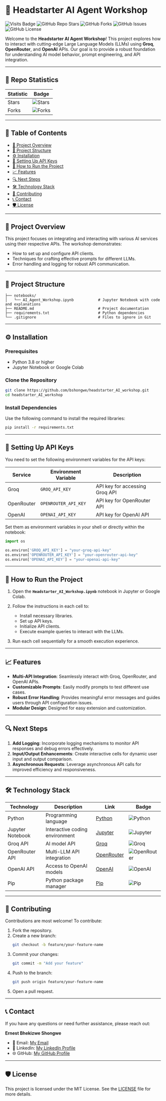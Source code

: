 # 🧠 Headstarter AI Agent Workshop

![Visits Badge](https://badges.pufler.dev/visits/bshongwe/headstarter_AI_workshop)
![GitHub Repo Stars](https://img.shields.io/github/stars/bshongwe/headstarter_AI_workshop)
![GitHub Forks](https://img.shields.io/github/forks/bshongwe/headstarter_AI_workshop)
![GitHub Issues](https://img.shields.io/github/issues/bshongwe/headstarter_AI_workshop)
![GitHub License](https://img.shields.io/github/license/bshongwe/headstarter_AI_workshop)

Welcome to the **Headstarter AI Agent Workshop**! This project explores how to interact with cutting-edge Large Language Models (LLMs) using **Groq**, **OpenRouter**, and **OpenAI** APIs. Our goal is to provide a robust foundation for understanding AI model behavior, prompt engineering, and API integration.

---

## 🚀 Repo Statistics

| **Statistic** | **Badge**                                                                 |
|---------------|---------------------------------------------------------------------------|
| Stars         | ![Stars](https://img.shields.io/github/stars/bshongwe/headstarter_AI_workshop?style=social) |
| Forks         | ![Forks](https://img.shields.io/github/forks/bshongwe/headstarter_AI_workshop?style=social) |

---

## 📌 Table of Contents

- [🚀 Project Overview](#-project-overview)  
- [📂 Project Structure](#-project-structure)  
- [⚙️ Installation](#%EF%B8%8F-installation)  
- [🔐 Setting Up API Keys](#-setting-up-api-keys)  
- [🧪 How to Run the Project](#-how-to-run-the-project)  
- [📈 Features](#-features)  
- [🔍 Next Steps](#-next-steps)  
- [🛠️ Technology Stack](#️-technology-stack)  
- [🤝 Contributing](#-contributing)  
- [📞 Contact](#-contact)  
- [🛡️ License](#%EF%B8%8F-license)

---

## 🚀 Project Overview

This project focuses on integrating and interacting with various AI services using their respective APIs. The workshop demonstrates:

- How to set up and configure API clients.
- Techniques for crafting effective prompts for different LLMs.
- Error handling and logging for robust API communication.

---

## 📂 Project Structure

```plaintext
├── notebooks/
│   └── AI_Agent_Workshop.ipynb           # Jupyter Notebook with code and explanations
├── README.md                             # Project documentation
├── requirements.txt                      # Python dependencies
└── .gitignore                            # Files to ignore in Git
```

---

## ⚙️ Installation

### Prerequisites

- Python 3.8 or higher
- Jupyter Notebook or Google Colab

### Clone the Repository

```bash
git clone https://github.com/bshongwe/headstarter_AI_workshop.git
cd headstarter_AI_workshop
```

### Install Dependencies

Use the following command to install the required libraries:

```bash
pip install -r requirements.txt
```

---

## 🔐 Setting Up API Keys

You need to set the following environment variables for the API keys:

| **Service** | **Environment Variable**    | **Description**                 |
|-------------|-----------------------------|---------------------------------|
| Groq        | `GROQ_API_KEY`               | API key for accessing Groq API  |
| OpenRouter  | `OPENROUTER_API_KEY`         | API key for OpenRouter API      |
| OpenAI      | `OPENAI_API_KEY`             | API key for OpenAI API          |

Set them as environment variables in your shell or directly within the notebook:

```python
import os

os.environ['GROQ_API_KEY'] = "your-groq-api-key"
os.environ['OPENROUTER_API_KEY'] = "your-openrouter-api-key"
os.environ['OPENAI_API_KEY'] = "your-openai-api-key"
```

---

## 🧪 How to Run the Project

1. Open the **`Headstarter_AI_Workshop.ipynb`** notebook in Jupyter or Google Colab.
2. Follow the instructions in each cell to:
   - Install necessary libraries.
   - Set up API keys.
   - Initialize API clients.
   - Execute example queries to interact with the LLMs.

3. Run each cell sequentially for a smooth execution experience.

---

## 📈 Features

- **Multi-API Integration**: Seamlessly interact with Groq, OpenRouter, and OpenAI APIs.
- **Customizable Prompts**: Easily modify prompts to test different use cases.
- **Robust Error Handling**: Provides meaningful error messages and guides users through API configuration issues.
- **Modular Design**: Designed for easy extension and customization.

---

## 🔍 Next Steps

1. **Add Logging**: Incorporate logging mechanisms to monitor API responses and debug errors effectively.
2. **Input/Output Enhancements**: Create interactive cells for dynamic user input and output comparison.
3. **Asynchronous Requests**: Leverage asynchronous API calls for improved efficiency and responsiveness.

---

## 🛠️ Technology Stack

| **Technology**  | **Description**                     | **Link**                              | **Badge**                                                                 |
|-----------------|-------------------------------------|---------------------------------------|---------------------------------------------------------------------------|
| Python          | Programming language                | [Python](https://www.python.org)      | ![Python](https://img.shields.io/badge/Python-3.8+-blue?logo=python)     |
| Jupyter Notebook| Interactive coding environment      | [Jupyter](https://jupyter.org)        | ![Jupyter](https://img.shields.io/badge/Jupyter-Notebook-orange?logo=jupyter) |
| Groq API        | AI model API                        | [Groq](https://www.groq.com)          | ![Groq](https://img.shields.io/badge/Groq-API-green?logo=groq)           |
| OpenRouter API  | Multi-LLM API integration           | [OpenRouter](https://openrouter.ai)   | ![OpenRouter](https://img.shields.io/badge/OpenRouter-API-red?logo=openrouter) |
| OpenAI API      | Access to OpenAI models             | [OpenAI](https://openai.com)          | ![OpenAI](https://img.shields.io/badge/OpenAI-API-blue?logo=openai)      |
| Pip             | Python package manager              | [Pip](https://pip.pypa.io/en/stable/) | ![Pip](https://img.shields.io/badge/Pip-Package%20Manager-blueviolet?logo=pypi) |

---

## 🤝 Contributing

Contributions are most welcome! To contribute:

1. Fork the repository.
2. Create a new branch:  
   ```bash
   git checkout -b feature/your-feature-name
   ```
3. Commit your changes:  
   ```bash
   git commit -m "Add your feature"
   ```
4. Push to the branch:  
   ```bash
   git push origin feature/your-feature-name
   ```
5. Open a pull request.

---

## 📞 Contact

If you have any questions or need further assistance, please reach out:

**Ernest Bhekizwe Shongwe**  
- 📧 Email: [My Email](mailto:shongwe.bhekizwe@yahoo.com)  
- 💼 LinkedIn: [My LinkedIn Profile](https://linkedin.com/in/ernest-shongwe)  
- 🌐 GitHub: [My GitHub Profile](https://github.com/bshongwe)

---

## 🛡️ License

This project is licensed under the MIT License. See the [LICENSE](LICENSE) file for more details.
